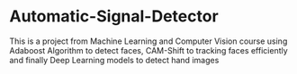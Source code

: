 # Automatic-Signal-Detector
This is a project from Machine Learning and Computer Vision course using Adaboost Algorithm to detect faces, CAM-Shift to tracking faces efficiently and finally Deep Learning models to detect hand images
